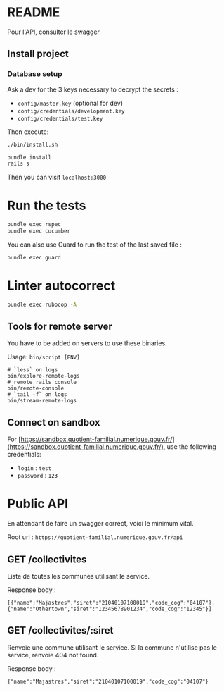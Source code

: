 # README

Pour l'API, consulter le [swagger](/docs/swagger.yaml)

## Install project

### Database setup

Ask a dev for the 3 keys necessary to decrypt the secrets :

- `config/master.key` (optional for dev)
- `config/credentials/development.key`
- `config/credentials/test.key`

Then execute:

```sh
./bin/install.sh
```

```sh
bundle install
rails s
```

Then you can visit `localhost:3000`

# Run the tests

```sh
bundle exec rspec
bundle exec cucumber
```

You can also use Guard to run the test of the last saved file :

```sh
bundle exec guard
```

# Linter autocorrect

```sh
bundle exec rubocop -A
```

## Tools for remote server

You have to be added on servers to use these binaries.

Usage: `bin/script [ENV]`

```
# `less` on logs
bin/explore-remote-logs
# remote rails console
bin/remote-console
# `tail -f` on logs
bin/stream-remote-logs
```

## Connect on sandbox

For
[https://sandbox.quotient-familial.numerique.gouv.fr/](https://sandbox.quotient-familial.numerique.gouv.fr/),
use the following credentials:

* `login` : `test`
* `password` : `123`

# Public API

En attendant de faire un swagger correct, voici le minimum vital.

Root url : `https://quotient-familial.numerique.gouv.fr/api`

## GET /collectivites

Liste de toutes les communes utilisant le service.

Response body :

```
[{"name":"Majastres","siret":"21040107100019","code_cog":"04107"}, {"name":"Othertown","siret":"12345678901234","code_cog":"12345"}]
```

## GET /collectivites/:siret

Renvoie une commune utilisant le service. Si la commune n'utilise pas le service, renvoie 404 not found.

Response body :

```
{"name":"Majastres","siret":"21040107100019","code_cog":"04107"}
```


